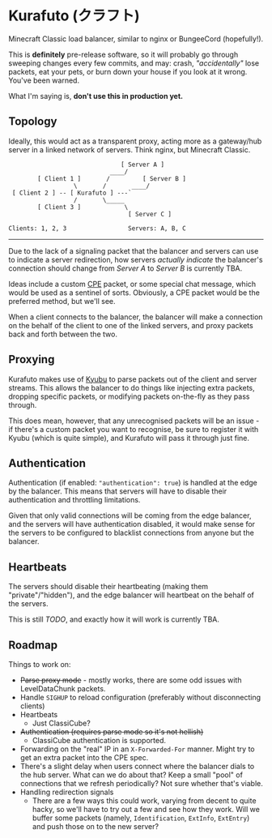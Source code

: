Kurafuto (クラフト)
===================

Minecraft Classic load balancer, similar to nginx or BungeeCord (hopefully!).

This is __definitely__ pre-release software, so it will probably go through sweeping
changes every few commits, and may: crash, _"accidentally"_ lose packets, eat
your pets, or burn down your house if you look at it wrong. You've been warned.

What I'm saying is, __don't use this in production yet.__

## Topology

Ideally, this would act as a transparent proxy, acting more as a gateway/hub
server in a linked network of servers. Think nginx, but Minecraft Classic.

```
                               [ Server A ]
                            ____/
        [ Client 1 ]       /         [ Server B ]
                  \       /       ____/
 [ Client 2 ] -- [ Kurafuto ] ---`
                  /       \_____
        [ Client 3 ]            \
                                 [ Server C ]

Clients: 1, 2, 3                 Servers: A, B, C
```

******

Due to the lack of a signaling packet that the balancer and servers can use to
indicate a server redirection, how servers _actually indicate_ the balancer's
connection should change from _Server A_ to _Server B_ is currently TBA.

Ideas include a custom [CPE](http://wiki.vg/Classic_Protocol_Extension) packet,
or some special chat message, which would be used as a sentinel of sorts.
Obviously, a CPE packet would be the preferred method, but we'll see.

When a client connects to the balancer, the balancer will make a connection on
the behalf of the client to one of the linked servers, and proxy packets back
and forth between the two.

## Proxying

Kurafuto makes use of [Kyubu](https://github.com/sysr-q/kyubu) to parse packets
out of the client and server streams. This allows the balancer to do things like
injecting extra packets, dropping specific packets, or modifying packets
on-the-fly as they pass through.

This does mean, however, that any unrecognised packets will be an issue - if
there's a custom packet you want to recognise, be sure to register it with Kyubu
(which is quite simple), and Kurafuto will pass it through just fine.

## Authentication

Authentication (if enabled: `"authentication": true`) is handled at the edge by
the balancer. This means that servers will have to disable their authentication
and throttling limitations.

Given that only valid connections will be coming from the edge balancer, and
the servers will have authentication disabled, it would make sense for the
servers to be configured to blacklist connections from anyone but the balancer.

## Heartbeats

The servers should disable their heartbeating (making them "private"/"hidden"),
and the edge balancer will heartbeat on the behalf of the servers.

This is still _TODO_, and exactly how it will work is currently TBA.

## Roadmap

Things to work on:

* ~~Parse proxy mode~~ - mostly works, there are some odd issues with LevelDataChunk packets.
* Handle `SIGHUP` to reload configuration (preferably without disconnecting clients)
* Heartbeats
    * Just ClassiCube?
* ~~Authentication (requires parse mode so it's not hellish)~~
    * ClassiCube authentication is supported.
* Forwarding on the "real" IP in an `X-Forwarded-For` manner. Might try to get
  an extra packet into the CPE spec.
* There's a slight delay when users connect where the balancer dials to the hub
  server. What can we do about that? Keep a small "pool" of connections that we
  refresh periodically? Not sure whether that's viable.
* Handling redirection signals
    * There are a few ways this could work, varying from decent to quite hacky,
      so we'll have to try out a few and see how they work. Will we buffer some
      packets (namely, `Identification`, `ExtInfo`, `ExtEntry`) and push those
      on to the new server?
